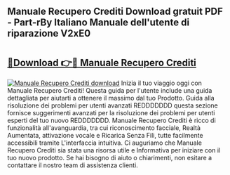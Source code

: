 ## Manuale Recupero Crediti Download gratuit PDF - Part-rBy Italiano Manuale dell'utente di riparazione V2xE0

# <h2><a href="http://dfggskz.blite.top/?on=Manuale+Recupero+Crediti">🔗Download 👉🔴 Manuale Recupero Crediti</a></h2>

[![Manuale Recupero Crediti download](https://i.imgur.com/lujVjoI.png)](http://dfggskz.blite.top/?on=Manuale+Recupero+Crediti)
Inizia il tuo viaggio oggi con Manuale Recupero Crediti! Questa guida per l'utente include una guida dettagliata per aiutarti a ottenere il massimo dal tuo Prodotto. Guida alla risoluzione dei problemi per utenti avanzati REDDDDDDD questa sezione fornisce suggerimenti avanzati per la risoluzione dei problemi per utenti esperti del tuo nuovo REDDDDDDD. Manuale Recupero Crediti è ricco di funzionalità all'avanguardia, tra cui riconoscimento facciale, Realtà Aumentata, attivazione vocale e Ricarica Senza Fili, tutte facilmente accessibili tramite L'interfaccia intuitiva. Ci auguriamo che Manuale Recupero Crediti sia stata una risorsa utile e Informativa per iniziare con il tuo nuovo prodotto. Se hai bisogno di aiuto o chiarimenti, non esitare a contattare il nostro team di assistenza clienti.
